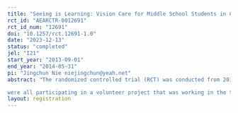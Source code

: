 ```yaml
---
title: "Seeing is Learning: Vision Care for Middle School Students in China's Rural Areas"
rct_id: "AEARCTR-0012691"
rct_id_num: "12691"
doi: "10.1257/rct.12691-1.0"
date: "2023-12-13"
status: "completed"
jel: "I21"
start_year: "2013-09-01"
end_year: "2014-05-31"
pi: "Jingchun Nie niejingchun@yeah.net"
abstract: "The randomized controlled trial (RCT) was conducted from 2013 to 2014 in rural middle schools located in Shaanxi Province, China. Out of a total of 32 schools, one class each from grade seven and eight were randomly selected. All students within the sampled classes underwent an eye examination, and those identified as myopic were further refracted. The refractionists were from a nonproﬁtorganization called OneSight, a foundation that aims to provide access to quality vision care and eyewear in underserved communities worldwide. The refractionists
were all participating in a volunteer project that was working in the three sample counties. Among the 32 schools, 16 were randomly chosen as treatment schools where free eyeglasses were manufactured and provided to all myopic students. The baseline survey took place in September 2013, while the endline survey was conducted in May 2014. This study was led by a team consisting of scholars from Shaanxi Normal University and Stanford University under the team of REAP. The project was designed to investigate the impact of addressing students' vision problems on their academic performance, thereby yielding implications for policy regarding student vision issues."
layout: registration
---
```



